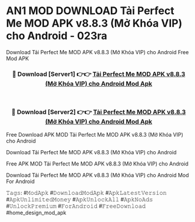 # AN1 MOD DOWNLOAD Tải Perfect Me MOD APK v8.8.3 (Mở Khóa VIP) cho Android - 023ra
Download Tải Perfect Me MOD APK v8.8.3 (Mở Khóa VIP) cho Android Free Mod APK

<div align="center">
<h3>🔴 Download [Server1] 👉👉 <a href="https://apk-comot.site?title=Tải_Perfect_Me_MOD_APK_v8.8.3_(Mở_Khóa_VIP)_cho_Android">Tải Perfect Me MOD APK v8.8.3 (Mở Khóa VIP) cho Android Mod Apk</a></h3><br>

<h3>🔴 Download [Server2] 👉👉 <a href="https://apk-comot.site?title=Tải_Perfect_Me_MOD_APK_v8.8.3_(Mở_Khóa_VIP)_cho_Android">Tải Perfect Me MOD APK v8.8.3 (Mở Khóa VIP) cho Android Mod Apk</a></h3>
</div>


Free Download APK MOD Tải Perfect Me MOD APK v8.8.3 (Mở Khóa VIP) cho Android

Download Tải Perfect Me MOD APK v8.8.3 (Mở Khóa VIP) cho Android 

Free APK MOD Tải Perfect Me MOD APK v8.8.3 (Mở Khóa VIP) cho Android 

Download Tải Perfect Me MOD APK v8.8.3 (Mở Khóa VIP) cho Android Mod For Android

𝚃𝚊𝚐𝚜: #𝙼𝚘𝚍𝙰𝚙𝚔 #𝙳𝚘𝚠𝚗𝚕𝚘𝚊𝚍𝙼𝚘𝚍𝙰𝚙𝚔 #𝙰𝚙𝚔𝙻𝚊𝚝𝚎𝚜𝚝𝚅𝚎𝚛𝚜𝚒𝚘𝚗 #𝙰𝚙𝚔𝚄𝚗𝚕𝚒𝚖𝚒𝚝𝚎𝚍𝙼𝚘𝚗𝚎𝚢 #𝙰𝚙𝚔𝚄𝚗𝚕𝚘𝚌𝚔𝙰𝚕𝚕 #𝙰𝚙𝚔𝙽𝚘𝙰𝚍𝚜 #𝚄𝚗𝚕𝚘𝚌𝚔𝙿𝚛𝚎𝚖𝚒𝚞𝚖 #𝙵𝚘𝚛𝙰𝚗𝚍𝚛𝚘𝚒𝚍 #𝙵𝚛𝚎𝚎𝙳𝚘𝚠𝚗𝚕𝚘𝚊𝚍 #home_design_mod_apk